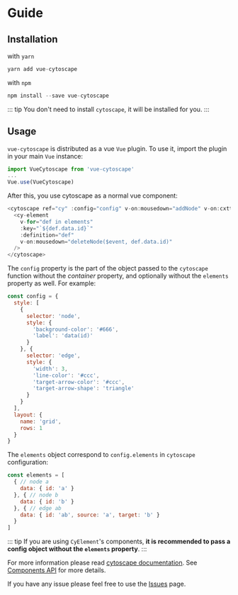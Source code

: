 # Guide

## Installation

with `yarn`

```javascript
yarn add vue-cytoscape
```

with `npm`

```javascript
npm install --save vue-cytoscape
```

::: tip
You don't need to install `cytoscape`, it will be installed for you.
:::

## Usage

`vue-cytoscape` is distributed as a vue `Vue` plugin. To use it, import the plugin in your main `Vue` instance:

```javascript
import VueCytoscape from 'vue-cytoscape'
...
Vue.use(VueCytoscape)
```

After this, you use cytoscape as a normal vue component:

```javascript
<cytoscape ref="cy" :config="config" v-on:mousedown="addNode" v-on:cxttapstart="updateNode">
  <cy-element
    v-for="def in elements"
    :key="`${def.data.id}`"
    :definition="def"
    v-on:mousedown="deleteNode($event, def.data.id)"
  />
</cytoscape>
```

The `config` property is the part of the object passed to the `cytoscape` function without the *container*  property, and optionally without the `elements` property as well. For example:

```javascript
const config = {
  style: [
    {
      selector: 'node',
      style: {
        'background-color': '#666',
        'label': 'data(id)'
      }
    }, {
      selector: 'edge',
      style: {
        'width': 3,
        'line-color': '#ccc',
        'target-arrow-color': '#ccc',
        'target-arrow-shape': 'triangle'
      }
    }
  ],
  layout: {
    name: 'grid',
    rows: 1
  }
}
```

The `elements` object correspond to `config.elements` in `cytoscape` configuration:

```javascript
const elements = [
  { // node a
    data: { id: 'a' }
  }, { // node b
    data: { id: 'b' }
  }, { // edge ab
    data: { id: 'ab', source: 'a', target: 'b' }
  }
]
```

::: tip
If you are using `CyElement`'s components, **it is recommended to pass a config object without the `elements` property**.
:::

For more information please read [cytoscape documentation](http://js.cytoscape.org/#getting-started/initialisation). See [Components API](/api) for more details.

If you have any issue please feel free to use the [Issues](https://github.com/rcarcasses/vue-cytoscape/issues) page.
